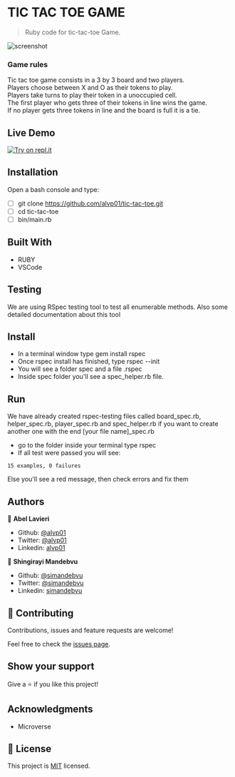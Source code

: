 # TIC TAC TOE GAME
> Ruby code for tic-tac-toe Game.

![screenshot](./tic-tac-toe.gif)

### Game rules
Tic tac toe game consists in a 3 by 3 board and two players.<br>
Players choose between X and O as their tokens to play.<br>
Players take turns to play their token in a unoccupied cell.<br>
The first player who gets three of their tokens in line wins the game.<br>
If no player gets three tokens in line and the board is full it is a tie.<br>

## Live Demo

[![Try on repl.it](https://repl-badge.jajoosam.repl.co/try.png)](https://repl.it/@alvp01/tic-tac-toe?ref=button)

## Installation

 Open a bash console and type: 
 - [ ] git clone https://github.com/alvp01/tic-tac-toe.git
 - [ ] cd tic-tac-toe 
 - [ ] bin/main.rb 

## Built With

- RUBY
- VSCode
  
## Testing
We are using RSpec testing tool to test all enumerable methods. Also some detailed documentation about this tool

## Install
- In a terminal window type gem install rspec
- Once rspec install has finished, type rspec --init
- You will see a folder spec and a file .rspec
- Inside spec folder you'll see a spec_helper.rb file.

## Run
We have already created rspec-testing files called board_spec.rb, helper_spec.rb, player_spec.rb and spec_helper.rb if you want to create another one with the end [your file name]_spec.rb

- go to the folder inside your terminal type rspec
- If all test were passed you will see:
 
 `15 examples, 0 failures`

Else you'll see a red message, then check errors and fix them

## Authors

👤 **Abel Lavieri**

- Github: [@alvp01](https://github.com/alvp01)
- Twitter: [@alvp01](https://twitter.com/alvp01)
- Linkedin: [alvp01](https://linkedin.com/in/alvp01)

👤 **Shingirayi Mandebvu**

- Github: [@simandebvu](https://github.com/simandebvu)
- Twitter: [@simandebvu](https://twitter.com/simandebvu)
- Linkedin: [simandebvu](https://linkedin.com/in/simandebvu)

## 🤝 Contributing

Contributions, issues and feature requests are welcome!

Feel free to check the [issues page](issues/).

## Show your support

Give a ⭐️ if you like this project!

## Acknowledgments

- Microverse

## 📝 License

This project is [MIT](LICENSE) licensed.
